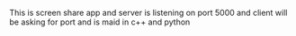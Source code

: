This is screen share app and server is listening on port 5000 and client will be asking for port and is maid in c++ and python
